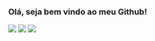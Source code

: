 ### Olá, seja bem vindo ao meu Github!

<span>
  <img src="https://img.shields.io/badge/linkedin-%230077B5.svg?&style=for-the-badge&logo=linkedin&logoColor=white" />
</span>

<span>
  <img src="https://img.shields.io/badge/medium-%2312100E.svg?&style=for-the-badge&logo=medium&logoColor=white" />
</span>

<span>
  <img src="https://img.shields.io/badge/blogger-%23FF5722.svg?&style=for-the-badge&logo=blogger&logoColor=white" />
</span>



<!--
**Eschechola/Eschechola** is a ✨ _special_ ✨ repository because its `README.md` (this file) appears on your GitHub profile.

Here are some ideas to get you started:

- 🔭 I’m currently working on ...
- 🌱 I’m currently learning ...
- 👯 I’m looking to collaborate on ...
- 🤔 I’m looking for help with ...
- 💬 Ask me about ...
- 📫 How to reach me: ...
- 😄 Pronouns: ...
- ⚡ Fun fact: ...
-->

